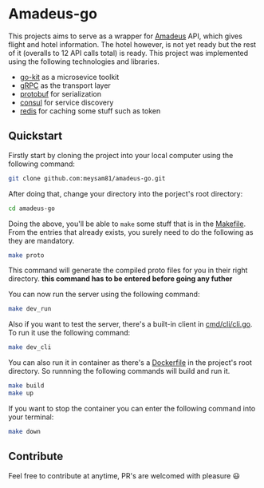 # Amadeus-go
This projects aims to serve as a wrapper for [Amadeus](https://developers.amadeus.com) API, which gives flight and hotel information. The hotel however, is not yet ready but the rest of it (overalls to 12 API calls total) is ready. This project was implemented using the following technologies and libraries.
- [go-kit](https://gokit.io/) as a microsevice toolkit
- [gRPC](https://grpc.io/) as the transport layer
- [protobuf](https://developers.google.com/protocol-buffers/) for serialization
- [consul](https://www.consul.io/) for service discovery
- [redis](https://redis.io/) for caching some stuff such as token

## Quickstart
Firstly start by cloning the project into your local computer using the following command:
```bash
git clone github.com:meysam81/amadeus-go.git
```

After doing that, change your directory into the porject's root directory:
```bash
cd amadeus-go
```

Doing the above, you'll be able to `make` some stuff that is in the [Makefile](Makefile). From the entries that already exists, you surely need to do the following as they are mandatory.
```bash
make proto
```
This command will generate the compiled proto files for you in their right directory. **this command has to be entered before going any futher**

You can now run the server using the following command:
```bash
make dev_run
```

Also if you want to test the server, there's a built-in client in [cmd/cli/cli.go](cmd/cli/cli.go). To run it use the following command:
```bash
make dev_cli
```

You can also run it in container as there's a [Dockerfile](Dockerfile) in the project's root directory. So runnning the following commands will build and run it.
```bash
make build
make up
```

If you want to stop the container you can enter the following command into your terminal:
```bash
make down
```

## Contribute
Feel free to contribute at anytime, PR's are welcomed with pleasure :smiley:

